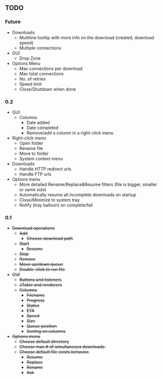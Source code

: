 ## TODO ##

### Future ###
  * Downloads
    * Multiline tooltip with more info on the download (created, download speed)
    * Multiple connections
  * GUI
    * Drop Zone
  * Options Menu
    * Max connections per download
    * Max total connections
    * No. of retries
    * Speed limit
    * Close/Shutdown when done

### 0.2 ###
  * GUI
    * Columns
      * Date added
      * Date completed
      * Remove/add a column in a right-click menu
  * Right-click menu
    * Open folder
    * Rename file
    * Move to folder
    * System context menu
  * Downloads
    * Handle HTTP redirect urls
    * Handle FTP urls
  * Options menu
    * More detailed Rename/Replace&Resume filters (file is bigger, smaller or same size)
    * Automatically resume all incomplete downloads on startup
    * Close/Minimize to system tray
    * Notify (tray balloon) on complete/fail

### 0.1 ###
  * ~~Download operations~~
    * ~~Add~~
      * ~~Choose download path~~
    * ~~Start~~
      * ~~Resume~~
    * ~~Stop~~
    * ~~Remove~~
    * ~~Move up/down queue~~
    * ~~Double-click to run file~~
  * ~~GUI~~
    * ~~Buttons and listeners~~
    * ~~JTable and renderers~~
    * ~~Columns~~
      * ~~Filename~~
      * ~~Progress~~
      * ~~Status~~
      * ~~ETA~~
      * ~~Speed~~
      * ~~Size~~
      * ~~Queue position~~
      * ~~Sorting on columns~~
  * ~~Options menu~~
    * ~~Choose default directory~~
    * ~~Choose max # of simultaneous downloads.~~
    * ~~Choose default file exists behavior.~~
      * ~~Resume~~
      * ~~Replace~~
      * ~~Rename~~
      * ~~Ask~~